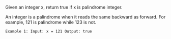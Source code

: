 Given an integer x, return true if x is palindrome integer.

An integer is a palindrome when it reads the same backward as forward. For example, 121 is palindrome while 123 is not.

 

`Example 1:
Input: x = 121
Output: true`